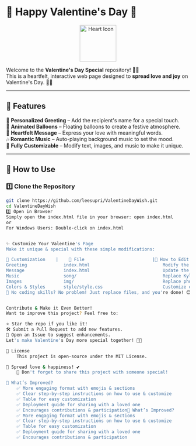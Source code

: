 # 💖 Happy Valentine's Day 🎉

<p align="center">
  <img src="img/heart.svg" width="100px" alt="Heart Icon">
</p>

Welcome to the **Valentine's Day Special** repository! 🌹✨  
This is a heartfelt, interactive web page designed to **spread love and joy** on Valentine's Day. 🎈💕

---

## 🎁 Features
💌 **Personalized Greeting** – Add the recipient's name for a special touch.  
🎈 **Animated Balloons** – Floating balloons to create a festive atmosphere.  
💖 **Heartfelt Message** – Express your love with meaningful words.  
🎶 **Romantic Music** – Auto-playing background music to set the mood.  
🎨 **Fully Customizable** – Modify text, images, and music to make it unique.  

---

## 🚀 How to Use
### **1️⃣ Clone the Repository**
```bash
git clone https://github.com/leesupri/ValentineDayWish.git
cd ValentineDayWish
2️⃣ Open in Browser
Simply open the index.html file in your browser: open index.html
or
For Windows Users: Double-click on index.html


✨ Customize Your Valentine's Page
Make it unique & special with these simple modifications:

🎨 Customization    |	📌 File	                        |🔧 How to Edit
Greeting	          index.html	                        Modify the <span id="name"> tag to change the recipient’s name.
Message	              index.html	                        Update the text inside <p class="hbd-chatbox">
Music	              song/	                                Replace Kyle Preston - Good Times.mp3 with your own romantic track.
Images	              img/	                                Replace photo.jpg with your favorite picture.
Colors & Styles	      style/style.css	                    Customize colors, fonts, and animations.
🔧 No coding skills? No problem! Just replace files, and you're done! 😊


Contribute & Make it Even Better!
Want to improve this project? Feel free to:

⭐ Star the repo if you like it!
🛠 Submit a Pull Request to add new features.
💬 Open an Issue to suggest enhancements.
Let's make Valentine's Day more special together! 🎊🥂

📜 License
    This project is open-source under the MIT License.

💬 Spread love & happiness! 💕
    🌟 Don't forget to share this project with someone special!

🎯 What’s Improved?
    ✅ More engaging format with emojis & sections
    ✅ Clear step-by-step instructions on how to use & customize
    ✅ Table for easy customization
    ✅ Deployment guide for sharing with a loved one
    ✅ Encourages contributions & participation🎯 What’s Improved?
    ✅ More engaging format with emojis & sections
    ✅ Clear step-by-step instructions on how to use & customize
    ✅ Table for easy customization
    ✅ Deployment guide for sharing with a loved one
    ✅ Encourages contributions & participation 